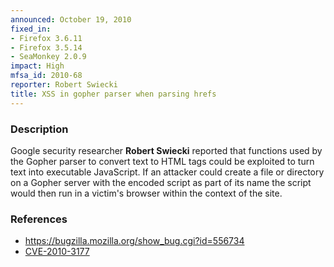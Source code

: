 ```yaml
---
announced: October 19, 2010
fixed_in:
- Firefox 3.6.11
- Firefox 3.5.14
- SeaMonkey 2.0.9
impact: High
mfsa_id: 2010-68
reporter: Robert Swiecki
title: XSS in gopher parser when parsing hrefs
---
```


<h3>Description</h3>

<p>Google security researcher <strong>Robert Swiecki</strong> reported
that functions used by the Gopher parser to convert text to HTML tags
could be exploited to turn text into executable JavaScript.  If an
attacker could create a file or directory on a Gopher server with the
encoded script as part of its name the script would then run in a
victim's browser within the context of the site.</p>

<h3>References</h3>

<ul>
  <li><a href="https://bugzilla.mozilla.org/show_bug.cgi?id=556734">https://bugzilla.mozilla.org/show_bug.cgi?id=556734</a></li>
  <li><a class="ex-ref" href="http://cve.mitre.org/cgi-bin/cvename.cgi?name=CVE-2010-3177">CVE-2010-3177</a></li>
</ul>




